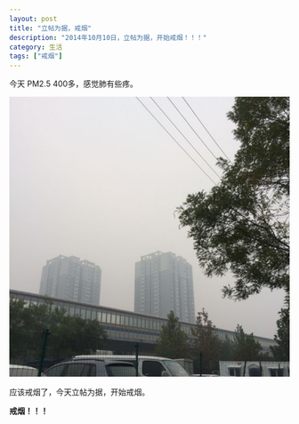```yaml
---
layout: post
title: "立帖为据，戒烟"
description: "2014年10月10日，立帖为据，开始戒烟！！！"
category: 生活
tags: ["戒烟"]
---
```


今天 PM2.5 400多，感觉肺有些疼。

![图片](/images/post/20141010092033.jpg)

应该戒烟了，今天立帖为据，开始戒烟。

**戒烟！！！**